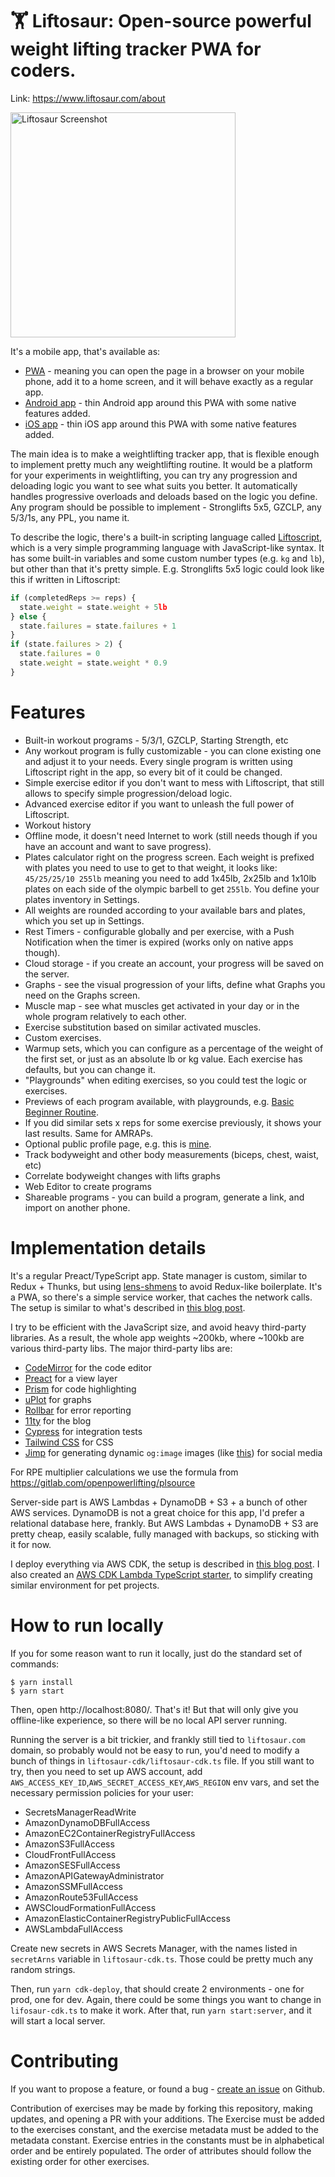 # 🏋 Liftosaur: Open-source powerful weight lifting tracker PWA for coders.

Link: https://www.liftosaur.com/about

<img src="https://raw.github.com/astashov/liftosaur/master/screenshot2.png" alt="Liftosaur Screenshot" width="360" />

It's a mobile app, that's available as:

- [PWA](https://www.liftosaur.com/app) - meaning you can open the page in a browser on your mobile phone, add it to a home screen, and it will behave exactly as a regular app.
- [Android app](https://play.google.com/store/apps/details?id=com.liftosaur.www.twa?referrer=utm_source%3Dgithub) - thin Android app around this PWA with some native features added.
- [iOS app](https://apps.apple.com/app/apple-store/id1661880849?pt=126680920&mt=8&ct=github) - thin iOS app around this PWA with some native features added.

The main idea is to make a weightlifting tracker app, that is flexible enough to implement pretty much any weightlifting routine. It would be a platform for your experiments in weightlifting, you can try any progression and deloading logic you want to see what suits you better. It automatically handles progressive overloads and deloads based on the logic you define. Any program should be possible to implement - Stronglifts 5x5, GZCLP, any 5/3/1s, any PPL, you name it.

To describe the logic, there's a built-in scripting language called [Liftoscript](https://www.liftosaur.com/docs), which is a very simple programming language with JavaScript-like syntax. It has some built-in variables and some custom number types (e.g. `kg` and `lb`), but other than that it's pretty simple. E.g. Stronglifts 5x5 logic could look like this if written in Liftoscript:

```js
if (completedReps >= reps) {
  state.weight = state.weight + 5lb
} else {
  state.failures = state.failures + 1
}
if (state.failures > 2) {
  state.failures = 0
  state.weight = state.weight * 0.9
}
```

# Features

- Built-in workout programs - 5/3/1, GZCLP, Starting Strength, etc
- Any workout program is fully customizable - you can clone existing one and adjust it to your needs. Every single program is written using Liftoscript right in the app, so every bit of it could be changed.
- Simple exercise editor if you don't want to mess with Liftoscript, that still allows to specify simple progression/deload logic.
- Advanced exercise editor if you want to unleash the full power of Liftoscript.
- Workout history
- Offline mode, it doesn't need Internet to work (still needs though if you have an account and want to save progress).
- Plates calculator right on the progress screen. Each weight is prefixed with plates you need to use to get to that weight, it looks like: `45/25/25/10 255lb` meaning you need to add 1x45lb, 2x25lb and 1x10lb plates on each side of the olympic barbell to get `255lb`. You define your plates inventory in Settings.
- All weights are rounded according to your available bars and plates, which you set up in Settings.
- Rest Timers - configurable globally and per exercise, with a Push Notification when the timer is expired (works only on native apps though).
- Cloud storage - if you create an account, your progress will be saved on the server.
- Graphs - see the visual progression of your lifts, define what Graphs you need on the Graphs screen.
- Muscle map - see what muscles get activated in your day or in the whole program relatively to each other.
- Exercise substitution based on similar activated muscles.
- Custom exercises.
- Warmup sets, which you can configure as a percentage of the weight of the first set, or just as an absolute lb or kg value. Each exercise has defaults, but you can change it.
- "Playgrounds" when editing exercises, so you could test the logic or exercises.
- Previews of each program available, with playgrounds, e.g. [Basic Beginner Routine](https://www.liftosaur.com/programs/basicBeginner).
- If you did similar sets x reps for some exercise previously, it shows your last results. Same for AMRAPs.
- Optional public profile page, e.g. this is [mine](https://www.liftosaur.com/profile/tiolnbjbleke).
- Track bodyweight and other body measurements (biceps, chest, waist, etc)
- Correlate bodyweight changes with lifts graphs
- Web Editor to create programs
- Shareable programs - you can build a program, generate a link, and import on another phone.

# Implementation details

It's a regular Preact/TypeScript app. State manager is custom, similar to Redux + Thunks, but using [lens-shmens](https://github.com/astashov/lens-shmens#why) to avoid Redux-like boilerplate. It's a PWA, so there's a simple service worker, that caches the network calls. The setup is similar to what's described in [this blog post](https://www.liftosaur.com/blog/posts/offline-mode-in-liftosaur/).

I try to be efficient with the JavaScript size, and avoid heavy third-party libraries. As a result, the whole app weights ~200kb, where ~100kb are various third-party libs. The major third-party libs are:

- [CodeMirror](https://codemirror.net/) for the code editor
- [Preact](https://preactjs.com/) for a view layer
- [Prism](https://prismjs.com/) for code highlighting
- [uPlot](https://github.com/leeoniya/uPlot) for graphs
- [Rollbar](https://rollbar.com/) for error reporting
- [11ty](https://www.11ty.dev/) for the blog
- [Cypress](https://www.cypress.io/) for integration tests
- [Tailwind CSS](https://tailwindcss.com/) for CSS
- [Jimp](https://github.com/oliver-moran/jimp) for generating dynamic `og:image` images (like [this](https://www.liftosaur.com/profileimage/tiolnbjbleke)) for social media

For RPE multiplier calculations we use the formula from https://gitlab.com/openpowerlifting/plsource

Server-side part is AWS Lambdas + DynamoDB + S3 + a bunch of other AWS services. DynamoDB is not a great choice for this app, I'd prefer a relational database here, frankly. But AWS Lambdas + DynamoDB + S3 are pretty cheap, easily scalable, fully managed with backups, so sticking with it for now.

I deploy everything via AWS CDK, the setup is described in [this blog post](liftosaur.com/blog/posts/how-i-moved-liftosaur-from-cloudflare-workers-to-lambda/). I also created an [AWS CDK Lambda TypeScript starter](https://github.com/astashov/aws-cdk-lambda-typescript-starter), to simplify creating similar environment for pet projects.

# How to run locally

If you for some reason want to run it locally, just do the standard set of commands:

```
$ yarn install
$ yarn start
```

Then, open http://localhost:8080/. That's it! But that will only give you offline-like experience, so there will be no local API server running.

Running the server is a bit trickier, and frankly still tied to `liftosaur.com` domain, so probably would not be easy to run, you'd need to modify a bunch of things in `liftosaur-cdk/liftosaur-cdk.ts` file. If you still want to try, then you need to set up AWS account, add `AWS_ACCESS_KEY_ID`,`AWS_SECRET_ACCESS_KEY`,`AWS_REGION` env vars, and set the necessary permission policies for your user:

- SecretsManagerReadWrite
- AmazonDynamoDBFullAccess
- AmazonEC2ContainerRegistryFullAccess
- AmazonS3FullAccess
- CloudFrontFullAccess
- AmazonSESFullAccess
- AmazonAPIGatewayAdministrator
- AmazonSSMFullAccess
- AmazonRoute53FullAccess
- AWSCloudFormationFullAccess
- AmazonElasticContainerRegistryPublicFullAccess
- AWSLambdaFullAccess

Create new secrets in AWS Secrets Manager, with the names listed in `secretArns` variable in `liftosaur-cdk.ts`. Those could be pretty much any random strings.

Then, run `yarn cdk-deploy`, that should create 2 environments - one for prod, one for dev. Again, there could be some things you want to change in `lifosaur-cdk.ts` to make it work. After that, run `yarn start:server`, and it will start a local server.

# Contributing

If you want to propose a feature, or found a bug - [create an issue](https://github.com/astashov/liftosaur/issues) on Github.

Contribution of exercises may be made by forking this repository, making updates, and opening a PR with your additions. The Exercise must be added to the exercises constant, and the exercise metadata must be added to the metadata constant. Exercise entries in the constants must be in alphabetical order and be entirely populated. The order of attributes should follow the existing order for other exercises.
